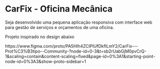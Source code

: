 <h1>CarFix - Oficina Mecânica</h1>

<p>Seja desenvolvido uma pequena aplicação responsiva com interface web para gestão de serviços e orçamentos de uma oficina.</p>
<p>Projeto inspirado no design abaixo</p>
<a>https://www.figma.com/proto/PA5HIh4ZCIPlUfDkfILmY2/CarFix---Prot%C3%B3tipo--Community-?node-id=0-3&t=sb2rUabGjM0pvCrQ-1&scaling=contain&content-scaling=fixed&page-id=0%3A1&starting-point-node-id=0%3A3&show-proto-sidebar=1</a>
